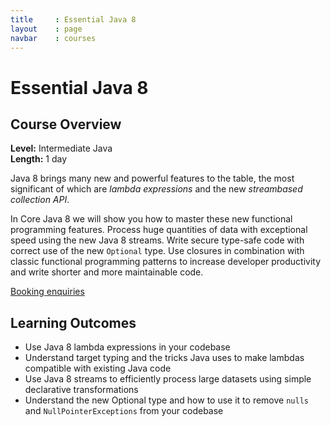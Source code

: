 ```yaml
---
title     : Essential Java 8
layout    : page
navbar    : courses
---
```


# Essential Java 8

## Course Overview

**Level:** Intermediate Java<br>
**Length:** 1 day

Java 8 brings many new and powerful features to the table, the most significant of which are *lambda expressions* and the new *streambased collection API*.

In Core Java 8 we will show you how to master these new functional programming features. Process huge quantities of data with exceptional speed using the new Java 8 streams. Write secure type-safe code with correct use of the new `Optional` type. Use closures in combination with classic functional programming patterns to increase developer productivity and write shorter and more maintainable code.

<a class="btn btn-primary" href="/enquiries.html?course=essential-java8">Booking enquiries</a>

## Learning Outcomes

 - Use Java 8 lambda expressions in your codebase
 - Understand target typing and the tricks Java uses to make lambdas
   compatible with existing Java code
 - Use Java 8 streams to efficiently process large datasets using
   simple declarative transformations
 - Understand the new Optional type and how to use it to remove
   `nulls` and `NullPointerExceptions` from your codebase
